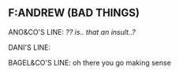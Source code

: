 ## F:ANDREW (BAD THINGS)

ANO&CO'S LINE: _?? is.. that an insult..?_

DANI'S LINE:

BAGEL&CO'S LINE: oh there you go making sense
